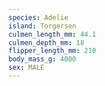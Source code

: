 ```yaml
---
species: Adelie
island: Torgersen
culmen_length_mm: 44.1
culmen_depth_mm: 18
flipper_length_mm: 210
body_mass_g: 4000
sex: MALE
---
```

